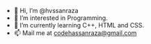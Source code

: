- 👋 Hi, I’m @hvssanraza
- 👀 I’m interested in Programming.
- 🌱 I’m currently learning C++, HTML and CSS.
- 📫 Mail me at codehassanraza@gmail.com

<!---
hvssanraza/hvssanraza is a ✨ special ✨ repository because its `README.md` (this file) appears on your GitHub profile.
You can click the Preview link to take a look at your changes.
--->
